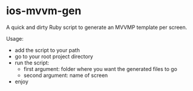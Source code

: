 # ios-mvvm-gen

A quick and dirty Ruby script to generate an MVVMP template per screen.

Usage: 
* add the script to your path
* go to your root project directory
* run the script:
  * first argument: folder where you want the generated files to go
  * second argument: name of screen
* enjoy
